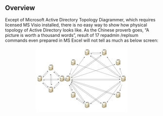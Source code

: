 ## Overview

Except of Microsoft Active Directory Topology Diagrammer, which requires licensed MS Visio installed, there is no easy way to show how physical topology of Active Directory looks like. As the Chinese proverb goes, “A picture is worth a thousand words”, result of 17 repadmin /replsum <DC> commands even prepared in MS Excel will not tell as much as below screen:
<p align="center">
   <img src="/pics/circo-300x214.jpg" alt="circo"/>
</p>
